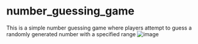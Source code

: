 # number_guessing_game
This is a simple number guessing game where players attempt to guess a randomly generated number with a specified range
![image](https://github.com/user-attachments/assets/5bff71f9-3d1a-46e0-9915-6ebe4867bc91)

